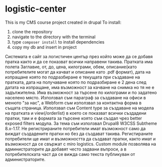 # logistic-center

This is my CMS course project created in drupal
To install: 
1. clone the repository
2. navigate to the directory with the terminal
3. type `composer install` to install dependencies
4. copy my db and insert in project

Системата е сайт за логистичен център през който може да се добавя пратка както и да се показват всички направени такива.
Пратката има полета Заглавие, от, до, цена, килограми, обем, описание(като потребителите могат да качват и описание като .pdf формат), дата на изпращане която по подразбиране е текущата при създаване на пратката, дата на получаване която по подразбиране е 2 дена след датата на изпращане, има възможност за качване на снимка но тя не е задължителна.
Има възможност за търсене по килограми и по задатено населено място. Използвал съм параграф за създаване на офиси в менюто "за нас",
а Webform съм използвал за контактна форма в същата страница. Използвал съм Content type за създаване на модела на пратката и view(/orderlist) в което се показват всички създадени пратки, там и е формата за търсене която съм създал чрез better exposed filters модула.
За тема съм използвал Drupal8 W3CSS Subtheme 8.x-1.17. 
Не регистрираните потребители имат възможност само да виждат създадените пратки но без да създават такива.
Регистираните потребители ще имат и възможността да създават пратки, както имат и възможност да се свържат с miro logistics.
Custom module позволява на администраторите да добавят често задвани въпроси, а в потребителската част да се вижда само текста публикуван от администраторите.  
